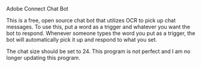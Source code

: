 Adobe Connect Chat Bot

This is a free, open source chat bot that utilizes OCR to pick up chat messages.
To use this, put a word as a trigger and whatever you want the bot to respond. 
Whenever someone types the word you put as a trigger, the bot will automatically pick it up and respond to what you set.

The chat size should be set to 24. This program is not perfect and I am no longer updating this program.
